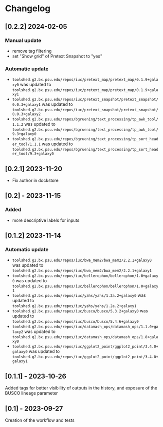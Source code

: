 # Changelog

## [0.2.2] 2024-02-05

### Manual update

- remove tag filtering
- set "Show grid" of Pretext Snapshot to "yes"

### Automatic update
- `toolshed.g2.bx.psu.edu/repos/iuc/pretext_map/pretext_map/0.1.9+galaxy0` was updated to `toolshed.g2.bx.psu.edu/repos/iuc/pretext_map/pretext_map/0.1.9+galaxy1`
- `toolshed.g2.bx.psu.edu/repos/iuc/pretext_snapshot/pretext_snapshot/0.0.3+galaxy1` was updated to `toolshed.g2.bx.psu.edu/repos/iuc/pretext_snapshot/pretext_snapshot/0.0.3+galaxy2`
- `toolshed.g2.bx.psu.edu/repos/bgruening/text_processing/tp_awk_tool/1.1.2` was updated to `toolshed.g2.bx.psu.edu/repos/bgruening/text_processing/tp_awk_tool/9.3+galaxy0`
- `toolshed.g2.bx.psu.edu/repos/bgruening/text_processing/tp_sort_header_tool/1.1.1` was updated to `toolshed.g2.bx.psu.edu/repos/bgruening/text_processing/tp_sort_header_tool/9.3+galaxy0`


## [0.2.1] 2023-11-20

- Fix author in dockstore

## [0.2] - 2023-11-15

### Added

- more descriptive labels for inputs

## [0.1.2] 2023-11-14

### Automatic update
- `toolshed.g2.bx.psu.edu/repos/iuc/bwa_mem2/bwa_mem2/2.2.1+galaxy0` was updated to `toolshed.g2.bx.psu.edu/repos/iuc/bwa_mem2/bwa_mem2/2.2.1+galaxy1`
- `toolshed.g2.bx.psu.edu/repos/iuc/bellerophon/bellerophon/1.0+galaxy0` was updated to `toolshed.g2.bx.psu.edu/repos/iuc/bellerophon/bellerophon/1.0+galaxy1`
- `toolshed.g2.bx.psu.edu/repos/iuc/yahs/yahs/1.2a.2+galaxy0` was updated to `toolshed.g2.bx.psu.edu/repos/iuc/yahs/yahs/1.2a.2+galaxy1`
- `toolshed.g2.bx.psu.edu/repos/iuc/busco/busco/5.3.2+galaxy0` was updated to `toolshed.g2.bx.psu.edu/repos/iuc/busco/busco/5.4.6+galaxy0`
- `toolshed.g2.bx.psu.edu/repos/iuc/datamash_ops/datamash_ops/1.1.0+galaxy2` was updated to `toolshed.g2.bx.psu.edu/repos/iuc/datamash_ops/datamash_ops/1.8+galaxy0`
- `toolshed.g2.bx.psu.edu/repos/iuc/ggplot2_point/ggplot2_point/3.4.0+galaxy0` was updated to `toolshed.g2.bx.psu.edu/repos/iuc/ggplot2_point/ggplot2_point/3.4.0+galaxy1`

## [0.1.1] - 2023-10-26

Added tags for better visibility of outputs in the history, and exposure of the BUSCO lineage parameter

## [0.1] - 2023-09-27

Creation of the workflow and tests

